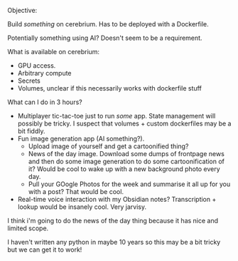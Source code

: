 Objective:

Build *something* on cerebrium. Has to be deployed with a Dockerfile. 

Potentially something using AI? Doesn't seem to be a requirement.

What is available on cerebrium:
- GPU access. 
- Arbitrary compute
- Secrets
- Volumes, unclear if this necessarily works with dockerfile stuff


What can I do in 3 hours?
- Multiplayer tic-tac-toe just to run *some* app. State management will possibly be tricky. I suspect that volumes + custom dockerfiles may be a bit fiddly.
- Fun image generation app (AI something?). 
  - Upload image of yourself and get a cartoonified thing?
  - News of the day image. Download some dumps of frontpage news and then do some image generation to do some cartoonification of it? Would be cool to wake up with a new background photo every day.
  - Pull your GOogle Photos for the week and summarise it all up for you with a post? That would be cool.
- Real-time voice interaction with my Obsidian notes? Transcription + lookup would be insanely cool. Very jarvisy.


I think i'm going to do the news of the day thing because it has nice and limited scope.

I haven't written any python in maybe 10 years so this may be a bit tricky but we can get it to work!

